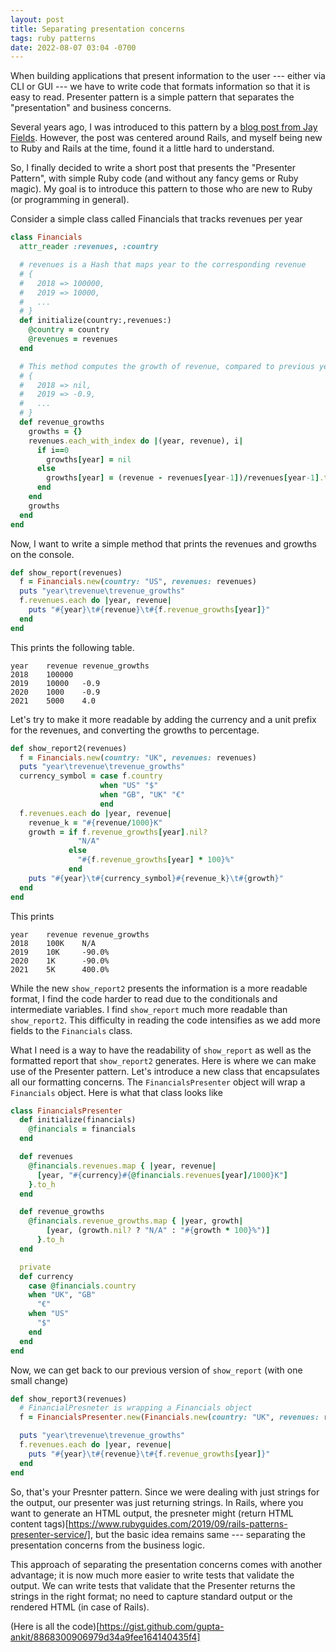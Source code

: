 ```yaml
---
layout: post
title: Separating presentation concerns
tags: ruby patterns
date: 2022-08-07 03:04 -0700
---
```

When building applications that present information to the user --- either via CLI or GUI ---
we have to write code that formats information so that it is easy to read. Presenter pattern is
a simple pattern that separates the "presentation" and business concerns.

Several years ago, I was introduced to this pattern by a 
[blog post from Jay Fields](http://blog.jayfields.com/2007/03/rails-presenter-pattern.html).
However, the post was centered around Rails, and myself being new to Ruby and Rails at the time, found it a little hard to understand.

So, I finally decided to write a short post that presents the "Presenter Pattern", with 
simple Ruby code (and without any fancy gems or Ruby magic). My goal is to introduce this pattern
to those who are new to Ruby (or programming in general).

Consider a simple class called Financials that tracks revenues per year

```ruby
class Financials
  attr_reader :revenues, :country

  # revenues is a Hash that maps year to the corresponding revenue
  # {
  #   2018 => 100000,
  #   2019 => 10000,
  #   ...
  # }
  def initialize(country:,revenues:)
    @country = country
    @revenues = revenues
  end

  # This method computes the growth of revenue, compared to previous year
  # {
  #   2018 => nil,
  #   2019 => -0.9,
  #   ...
  # }
  def revenue_growths
    growths = {}
    revenues.each_with_index do |(year, revenue), i|
      if i==0
        growths[year] = nil
      else
        growths[year] = (revenue - revenues[year-1])/revenues[year-1].to_f
      end
    end
    growths
  end
end
```

Now, I want to write a simple method that prints the revenues and growths on the console.

```ruby
def show_report(revenues)
  f = Financials.new(country: "US", revenues: revenues)
  puts "year\trevenue\trevenue_growths"
  f.revenues.each do |year, revenue|
    puts "#{year}\t#{revenue}\t#{f.revenue_growths[year]}"
  end
end
```

This prints the following table.

```
year    revenue revenue_growths
2018    100000
2019    10000   -0.9
2020    1000    -0.9
2021    5000    4.0
```

Let's try to make it more readable by adding the currency and a unit prefix for the revenues, and converting the growths to
percentage.

```ruby
def show_report2(revenues)
  f = Financials.new(country: "UK", revenues: revenues) 
  puts "year\trevenue\trevenue_growths"
  currency_symbol = case f.country
                    when "US" "$"
                    when "GB", "UK" "€"
                    end
  f.revenues.each do |year, revenue|
    revenue_k = "#{revenue/1000}K"
    growth = if f.revenue_growths[year].nil?
               "N/A"
             else
               "#{f.revenue_growths[year] * 100}%"
             end
    puts "#{year}\t#{currency_symbol}#{revenue_k}\t#{growth}"
  end
end
```

This prints

```
year    revenue revenue_growths
2018    100K    N/A
2019    10K     -90.0%
2020    1K      -90.0%
2021    5K      400.0%
```

While the new `show_report2` presents the information is a more readable format, I find the code harder to read
due to the conditionals and intermediate variables. I find `show_report` much more readable than `show_report2`.
This difficulty in reading the code intensifies as we add more fields to the `Financials` class.

What I need is a way to have the readability of `show_report` as well as the formatted report that `show_report2` generates.
Here is where we can make use of the Presenter pattern. Let's introduce a new class that encapsulates all our formatting concerns.
The `FinancialsPresenter` object will wrap a `Financials` object. Here is what that class looks like

```ruby
class FinancialsPresenter
  def initialize(financials)
    @financials = financials
  end

  def revenues
    @financials.revenues.map { |year, revenue|
      [year, "#{currency}#{@financials.revenues[year]/1000}K"]
    }.to_h
  end

  def revenue_growths
    @financials.revenue_growths.map { |year, growth|
        [year, (growth.nil? ? "N/A" : "#{growth * 100}%")]
      }.to_h
  end

  private
  def currency
    case @financials.country
    when "UK", "GB"
      "€"
    when "US"
      "$"
    end
  end
end
```

Now, we can get back to our previous version of `show_report` (with one small change)

```ruby
def show_report3(revenues)
  # FinancialPresneter is wrapping a Financials object
  f = FinancialsPresenter.new(Financials.new(country: "UK", revenues: revenues))

  puts "year\trevenue\trevenue_growths"
  f.revenues.each do |year, revenue|
    puts "#{year}\t#{revenue}\t#{f.revenue_growths[year]}"
  end
end
```

So, that's your Presnter pattern. Since we were dealing with just strings for the output, our presenter was just returning strings.
In Rails, where you want to generate an HTML output, the presneter might (return HTML content tags)[https://www.rubyguides.com/2019/09/rails-patterns-presenter-service/], but
the basic idea remains same --- separating the presentation concerns from the business logic.

This approach of separating the presentation concerns comes with another advantage; it is now much more easier to write tests that validate the output. We can write tests that validate
that the Presenter returns the strings in the right format; no need to capture standard output or the rendered HTML (in case of Rails).

(Here is all the code)[https://gist.github.com/gupta-ankit/8868300906979d34a9fee164140435f4]